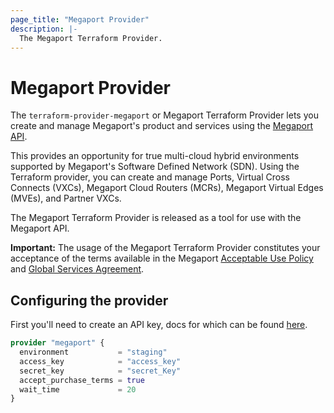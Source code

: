 ```yaml
---
page_title: "Megaport Provider"
description: |-
  The Megaport Terraform Provider.
---
```


# Megaport Provider

The `terraform-provider-megaport` or Megaport Terraform Provider lets you create and manage
Megaport's product and services using the [Megaport API](https://dev.megaport.com).

This provides an opportunity for true multi-cloud hybrid environments supported by Megaport's Software
Defined Network (SDN). Using the Terraform provider, you can create and manage Ports,
Virtual Cross Connects (VXCs), Megaport Cloud Routers (MCRs), Megaport Virtual Edges (MVEs), and Partner VXCs.

The Megaport Terraform Provider is released as a tool for use with the Megaport API. 

**Important:** The usage of the Megaport Terraform Provider constitutes your acceptance of the terms available
in the Megaport [Acceptable Use Policy](https://www.megaport.com/legal/acceptable-use-policy/) and
[Global Services Agreement](https://www.megaport.com/legal/global-services-agreement/).


## Configuring the provider

First you'll need to create an API key, docs for which can be found [here](https://docs.megaport.com/api/api-key/).

```terraform
provider "megaport" {
  environment           = "staging"
  access_key            = "access_key"
  secret_key            = "secret_Key"
  accept_purchase_terms = true
  wait_time             = 20
}
```
